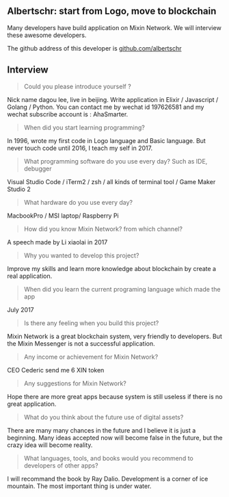 ## Albertschr: start from Logo, move to blockchain

Many developers have build application on Mixin Network. We will interview these awesome developers.

The github address of this developer is [github.com/albertschr](https://github.com/albertschr)


## Interview

> Could you please introduce yourself ?

Nick name dagou lee, live in beijing. Write application in Elixir / Javascript / Golang / Python. You can contact me by wechat id 197626581 and my wechat subscribe account is : AhaSmarter.


> When did you start learning programming?

In 1996, wrote my first code in Logo language and Basic language. But never touch code until 2016, I teach my self in 2017.

> What programming software do you use every day? Such as IDE, debugger 

 Visual Studio Code / iTerm2 / zsh / all kinds of terminal tool / Game Maker Studio 2 

> What hardware do you use every day?

 MacbookPro / MSI laptop/ Raspberry Pi 

> How did you know Mixin Network? from which channel?

 A speech made by Li xiaolai in 2017

> Why you wanted to develop this project?

Improve my skills and learn more knowledge about blockchain by create a real application.

> When did you learn the current programing language which made the app

July 2017

> Is there any feeling when you build this project?

Mixin Network is a great blockchain system, very friendly to developers. But the Mixin Messenger is not a successful application.

> Any income or achievement for Mixin Network?

CEO Cederic send me 6 XIN token

> Any suggestions for Mixin Network?

Hope there are more great apps because system is still useless if there is no great application.

> What do you think about the future use of digital assets?

There are many many chances in the future and I believe it is just a beginning. Many ideas accepted now will become false in the future, but the crazy idea will become reality.

> What languages, tools, and books would you recommend to developers of other apps?

I will recommand the book <Principles> by Ray Dalio. Development is a corner of ice mountain. The most important thing is under water.
